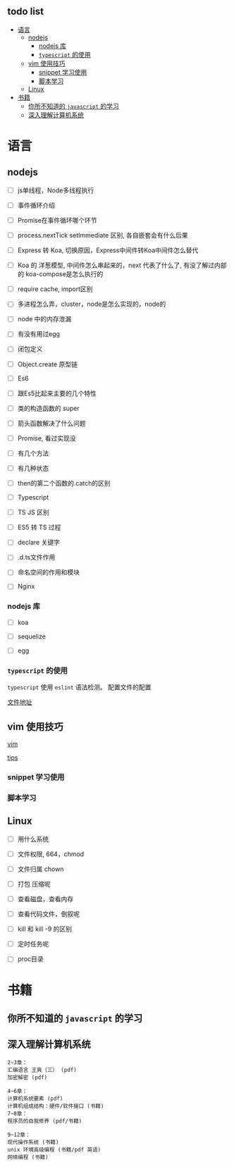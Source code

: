 todo list
---------

<!-- vim-markdown-toc GFM -->

* [语言](#语言)
    * [nodejs](#nodejs)
        * [nodejs 库](#nodejs-库)
        * [`typescript` 的使用](#typescript-的使用)
    * [vim 使用技巧](#vim-使用技巧)
        * [snippet 学习使用](#snippet-学习使用)
        * [脚本学习](#脚本学习)
    * [Linux](#linux)
* [书籍](#书籍)
    * [你所不知道的 `javascript` 的学习](#你所不知道的-javascript-的学习)
    * [深入理解计算机系统](#深入理解计算机系统)

<!-- vim-markdown-toc -->

# 语言

## nodejs

- [ ] js单线程，Node多线程执行
- [ ] 事件循环介绍
- [ ] Promise在事件循环哪个环节
- [ ] process.nextTick setImmediate 区别, 各自嵌套会有什么后果
- [ ] Express 转 Koa, 切换原因，Express中间件转Koa中间件怎么替代
- [ ] Koa 的 洋葱模型, 中间件怎么串起来的，next 代表了什么了, 有没了解过内部的 koa-compose是怎么执行的
- [ ] require cache, import区别
- [ ] 多进程怎么弄，cluster，node是怎么实现的，node的
- [ ] node 中的内存泄漏
- [ ] 有没有用过egg
- [ ] 闭包定义
- [ ] Object.create 原型链
- [ ] Es6
- [ ] 跟Es5比起来主要的几个特性
- [ ] 类的构造函数的 super
- [ ] 箭头函数解决了什么问题
- [ ] Promise, 看过实现没
- [ ] 有几个方法
- [ ] 有几种状态
- [ ] then的第二个函数的.catch的区别
- [ ] Typescript
- [ ] TS JS 区别
- [ ] ES5 转 TS 过程
- [ ] declare 关键字
- [ ] .d.ts文件作用
- [ ] 命名空间的作用和模块
- [ ] Nginx


### nodejs 库

- [ ] koa
- [ ] sequelize
- [ ] egg


### `typescript` 的使用

`typescript` 使用 `eslint` 语法检测。
配置文件的配置

[文件地址](./typescript.md)


## vim 使用技巧

[vim](./vim/README.md)

[tips](./vim/skills.md)

### snippet 学习使用

### 脚本学习


## Linux

- [ ] 用什么系统
- [ ] 文件权限, 664，chmod
- [ ] 文件归属 chown
- [ ] 打包 压缩呢
- [ ] 查看磁盘，查看内存
- [ ] 查看代码文件，倒叙呢
- [ ] kill 和 kill -9 的区别
- [ ] 定时任务呢
- [ ] proc目录


# 书籍

## 你所不知道的 `javascript` 的学习


## 深入理解计算机系统

```
2~3章：
汇编语言 王爽（三） (pdf)
加密解密 (pdf)

4~6章：
计算机系统要素 (pdf)
计算机组成结构：硬件/软件接口 (书籍)
7~8章：
程序员的自我修养 (pdf/书籍)

9~12章：
现代操作系统 (书籍)
unix 环境高级编程 (书籍/pdf 英语)
网络编程 (书籍)
```
